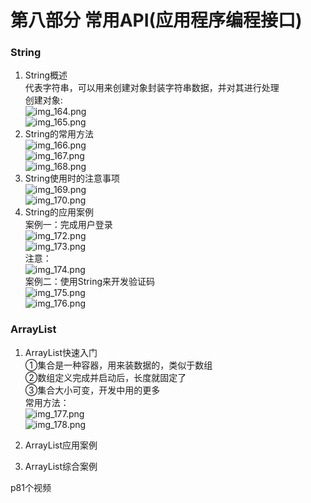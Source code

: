 # 第八部分 常用API(应用程序编程接口)  

### String  
1.  String概述  
代表字符串，可以用来创建对象封装字符串数据，并对其进行处理  
创建对象:  
![img_164.png](img_164.png)  
![img_165.png](img_165.png)  
2.  String的常用方法  
![img_166.png](img_166.png)  
![img_167.png](img_167.png)  
![img_168.png](img_168.png)  
3.  String使用时的注意事项  
![img_169.png](img_169.png)  
![img_170.png](img_170.png)  
4.  String的应用案例  
案例一：完成用户登录  
![img_172.png](img_172.png)  
![img_173.png](img_173.png)  
注意：  
![img_174.png](img_174.png)  
案例二：使用String来开发验证码  
![img_175.png](img_175.png)  
![img_176.png](img_176.png)  

### ArrayList  
1. ArrayList快速入门   
   ①集合是一种容器，用来装数据的，类似于数组  
   ②数组定义完成并启动后，长度就固定了  
   ③集合大小可变，开发中用的更多  
常用方法：  
![img_177.png](img_177.png)  
![img_178.png](img_178.png)  
2. ArrayList应用案例  

3. ArrayList综合案例  


p81个视频













 




































